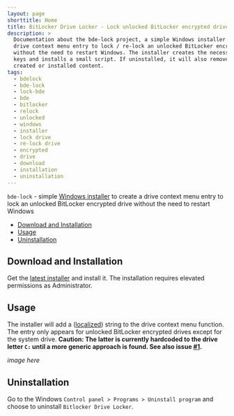 ```yaml
---
layout: page
shorttitle: Home
title: BitLocker Drive Locker - Lock unlocked BitLocker encrypted drives via drive context menu
description: >
  Documentation about the bde-lock project, a simple Windows installer to create a
  drive context menu entry to lock / re-lock an unlocked BitLocker encrypted drive
  without the need to restart Windows. The installer creates the necessary registry
  keys and installs a small script. If uninstalled, it will also remove all
  created or installed content.
tags:
  - bdelock
  - bde-lock
  - lock-bde
  - bde
  - bitlocker
  - relock
  - unlocked
  - windows
  - installer
  - lock drive
  - re-lock drive
  - encrypted
  - drive
  - download
  - installation
  - uninstallation
---
```


`bde-lock` - simple [Windows installer](https://github.com/dleidert/bde-lock/releases/latest) to create a drive context menu entry to lock an unlocked BitLocker encrypted drive without the need to restart Windows

* [Download and Installation](#download-and-installation "Download and installation instructions")
* [Usage](#usage "Usage information and screenshot")
* [Uninstallation](#uninstallation "Uninstallation hints")

## Download and Installation

Get the [latest installer](https://github.com/dleidert/bde-lock/releases/latest "Link to the latest bde-lock installer release") and install it. The installation requires elevated permissions as Administrator.

## Usage

The installer will add a ([localized](./translation "Helping translate the bde-lock installer")) string to the drive context menu function. The entry only appears for unlocked BitLocker encrypted drives except for the system drive. **Caution: The latter is currently hardcoded to the drive letter `C:` until a more generic approach is found. See also issue [#1](https://github.com/dleidert/bde-lock/issues/1).**

*image here*

## Uninstallation

Go to the Windows `Control panel > Programs > Uninstall program` and choose to uninstall `Bitlocker Drive Locker`.

<!-- {{ jekyll.environment }} {{ page.last_modified_at }} -->
